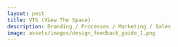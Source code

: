 ```yaml
---
layout: post
title: VTS (View The Space)
description: Branding / Processes / Marketing / Sales
image: assets/images/design_feedback_guide_1.png
---
```

<br>
<span class="image fit"><img src="{{ site.baseurl }}/assets/images/design_feedback_guide_2.png" alt=""/></span>
<br>
<span class="image fit"><img src="{{ site.baseurl }}/assets/images/design_feedback_guide_3.png" alt=""/></span>
<br>
<br>
<span class="image fit"><img src="{{ site.baseurl }}/assets/images/Product Email 2.png" alt=""/></span>
<br>
